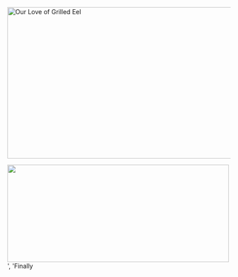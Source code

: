 <a href="https://www.youtube.com/watch?v=TVEU-Pfj5eA" target="_blank"><img src="https://icompile.eladkarako.com/_uploads/2017/07/icompile.eladkarako.com_unagi.png" alt="Our Love of Grilled Eel" width="509" height="342"/></a>

<img src="https://icompile.eladkarako.com/_uploads/2017/07/icompile.eladkarako.com_friends_ross_unagi.png" alt="" width="500" height="220" />', 'Finally